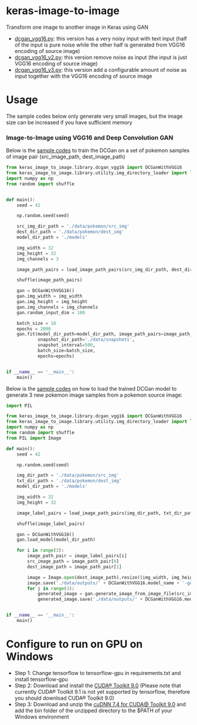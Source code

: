 # keras-image-to-image

Transform one image to another image in Keras using GAN

* [dcgan_vgg16.py](keras_image_to_image/library/dcgan_vgg16.py): this version has a very noisy input with text input (half of the 
input is pure noise while the other half is generated from VGG16 encoding of source image)
* [dcgan_vgg16_v2.py](keras_image_to_image/library/dcgan_vgg16_v2.py): this version remove noise as input (the input is just 
VGG16 encoding of source image)
* [dcgan_vgg16_v3.py](keras_image_to_image/library/dcgan_vgg16_v3.py): this version add a configurable amount of noise as input 
together with the VGG16 encoding of source image

# Usage

The sample codes below only generate very small images, but the image size can be increased if you have sufficient
memory 

### Image-to-Image using VGG16 and Deep Convolution GAN

Below is the [sample codes](demo/dcgan_vgg16_train.py) to train the DCGan on a set of pokemon samples of image pair 
(src_image_path, dest_image_path)

```python
from keras_image_to_image.library.dcgan_vgg16 import DCGanWithVGG16
from keras_image_to_image.library.utility.img_directory_loader import load_image_path_pairs
import numpy as np
from random import shuffle


def main():
    seed = 42

    np.random.seed(seed)

    src_img_dir_path = './data/pokemon/src_img'
    dest_dir_path = './data/pokemon/dest_img'
    model_dir_path = './models'

    img_width = 32
    img_height = 32
    img_channels = 3

    image_path_pairs = load_image_path_pairs(src_img_dir_path, dest_dir_path)

    shuffle(image_path_pairs)

    gan = DCGanWithVGG16()
    gan.img_width = img_width
    gan.img_height = img_height
    gan.img_channels = img_channels
    gan.random_input_dim = 100

    batch_size = 16
    epochs = 2000
    gan.fit(model_dir_path=model_dir_path, image_path_pairs=image_path_pairs,
            snapshot_dir_path='./data/snapshots',
            snapshot_interval=500,
            batch_size=batch_size,
            epochs=epochs)


if __name__ == '__main__':
    main()

```

Below is the [sample codes](demo/dcgan_vgg16_generate.py) on how to load the trained DCGan model to generate
3 new pokemon image samples from a pokemon source image:

```python
import PIL

from keras_image_to_image.library.dcgan_vgg16 import DCGanWithVGG16
from keras_image_to_image.library.utility.img_directory_loader import load_image_path_pairs
import numpy as np
from random import shuffle
from PIL import Image

def main():
    seed = 42

    np.random.seed(seed)

    img_dir_path = './data/pokemon/src_img'
    txt_dir_path = './data/pokemon/dest_img'
    model_dir_path = './models'

    img_width = 32
    img_height = 32

    image_label_pairs = load_image_path_pairs(img_dir_path, txt_dir_path)

    shuffle(image_label_pairs)

    gan = DCGanWithVGG16()
    gan.load_model(model_dir_path)

    for i in range(3):
        image_path_pair = image_label_pairs[i]
        src_image_path = image_path_pair[0]
        dest_image_path = image_path_pair[1]

        image = Image.open(dest_image_path).resize((img_width, img_height), PIL.Image.ANTIALIAS)
        image.save('./data/outputs/' + DCGanWithVGG16.model_name + '-generated-' + str(i) + '-0.png')
        for j in range(3):
            generated_image = gan.generate_image_from_image_file(src_image_path)
            generated_image.save('./data/outputs/' + DCGanWithVGG16.model_name + '-generated-' + str(i) + '-' + str(j) + '.png')


if __name__ == '__main__':
    main()

```

# Configure to run on GPU on Windows

* Step 1: Change tensorflow to tensorflow-gpu in requirements.txt and install tensorflow-gpu
* Step 2: Download and install the [CUDA® Toolkit 9.0](https://developer.nvidia.com/cuda-90-download-archive) (Please note that
currently CUDA® Toolkit 9.1 is not yet supported by tensorflow, therefore you should download CUDA® Toolkit 9.0)
* Step 3: Download and unzip the [cuDNN 7.4 for CUDA@ Toolkit 9.0](https://developer.nvidia.com/cudnn) and add the
bin folder of the unzipped directory to the $PATH of your Windows environment 

